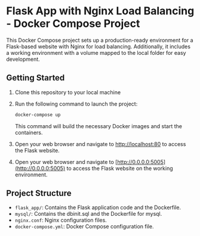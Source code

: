 # Flask App with Nginx Load Balancing - Docker Compose Project

This Docker Compose project sets up a production-ready environment for a Flask-based website with Nginx for load balancing. Additionally, it includes a working environment with a volume mapped to the local folder for easy development.

## Getting Started

1. Clone this repository to your local machine

2. Run the following command to launch the project:

    ```bash
    docker-compose up
    ```

    This command will build the necessary Docker images and start the containers.

3. Open your web browser and navigate to [http://localhost:80](http://localhost:80) to access the Flask website.

4. Open your web browser and navigate to [http://0.0.0.0:5005](http://0.0.0.0:5005) to access the Flask website on the working environment.

## Project Structure

- `flask_app/`: Contains the Flask application code and the Dockerfile.
- `mysql/`: Contains the dbinit.sql and the Dockerfile for mysql.
- `nginx.conf`: Nginx configuration files.
- `docker-compose.yml`: Docker Compose configuration file.

